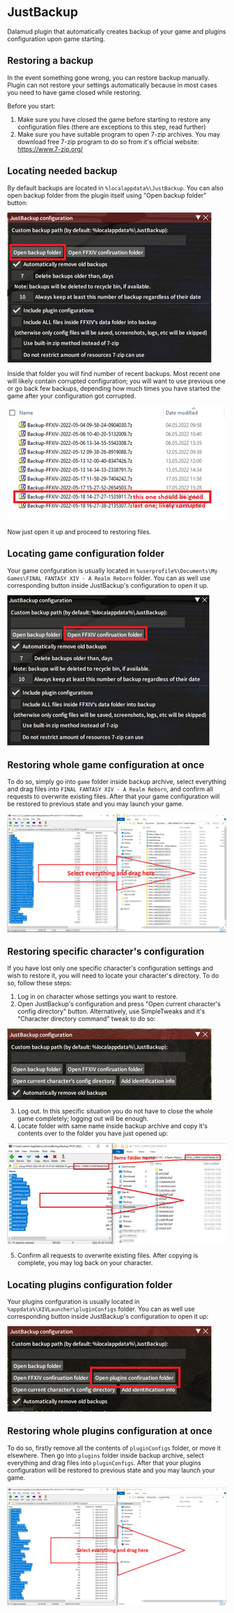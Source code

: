 # JustBackup
Dalamud plugin that automatically creates backup of your game and plugins configuration upon game starting.

## Restoring a backup
In the event something gone wrong, you can restore backup manually. Plugin can not restore your settings automatically because in most cases you need to have game closed while restoring.

Before you start:
1. Make sure you have closed the game before starting to restore any configuration files (there are exceptions to this step, read further)
2. Make sure you have suitable program to open 7-zip archives. You may download free 7-zip program to do so from it's official website: https://www.7-zip.org/

## Locating needed backup
By default backups are located in `%localappdata%\JustBackup`. You can also open backup folder from the plugin itself using "Open backup folder" button:

![image](Manual/image_467.png)

Inside that folder you will find number of recent backups. Most recent one will likely contain corrupted configuration; you will want to use previous one or go back few backups, depending how much times you have started the game after your configuration got corrupted.

![image](Manual/image_468.png)

Now just open it up and proceed to restoring files.

## Locating game configuration folder
Your game confguration is usually located in `%userprofile%\Documents\My Games\FINAL FANTASY XIV - A Realm Reborn` folder. You can as well use corresponding button inside JustBackup's configuration to open it up.

![image](Manual/image_469.png)

## Restoring whole game configuration at once
To do so, simply go into `game` folder inside backup archive, select everything and drag files into `FINAL FANTASY XIV - A Realm Reborn`, and confirm all requests to overwrite existing files. After that your game configuration will be restored to previous state and you may launch your game.

![image](Manual/image_470.png)

## Restoring specific character's configuration
If you have lost only one specific character's configuration settings and wish to restore it, you will need to locate your character's directory. To do so, follow these steps:
1. Log in on character whose settings you want to restore.
2. Open JustBackup's configuration and press "Open current character's config directory" button. Alternatively, use SimpleTweaks and it's "Character directory command" tweak to do so:

![image](Manual/image_471.png)

3. Log out. In this specific situation you do not have to close the whole game completely; logging out will be enough.
4. Locate folder with same name inside backup archive and copy it's contents over to the folder you have just opened up:

![image](Manual/image_472.png)

5. Confirm all requests to overwrite existing files. After copying is complete, you may log back on your character.

## Locating plugins configuration folder
Your plugins confguration is usually located in `%appdata%\XIVLauncher\pluginConfigs` folder. You can as well use corresponding button inside JustBackup's configuration to open it up:

![image](Manual/image_473.png)

## Restoring whole plugins configuration at once
To do so, firstly remove all the contents of `pluginConfigs` folder, or move it elsewhere. Then go into `plugins` folder inside backup archive, select everything and drag files into `pluginConfigs`. After that your plugins configuration will be restored to previous state and you may launch your game.

![image](Manual/image_474.png)
